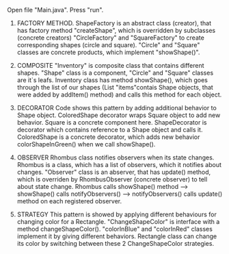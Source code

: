 Open file "Main.java".
Press "run".

1. FACTORY METHOD. 
ShapeFactory is an abstract class (creator), that has factory method "createShape", which is overridden 
by subclasses (concrete creators) "CircleFactory" and "SquareFactory" to create corresponding shapes (circle and square).
"Circle" and "Square" classes are concrete products, which implement "showShape()".

2. COMPOSITE
"Inventory" is composite class that contains different shapes. "Shape" class is a component, "Circle" and "Square" classes
are it`s leafs. Inventory class has method showShape(), which goes through the list of our shapes (List "items"contais
Shape objects, that were added by addItem() method) and calls this method for each object.

3. DECORATOR
Code shows this pattern by adding additional behavior to Shape object.
ColoredShape decorator wraps Square object to add new behavior.
Square is a concrete component here. ShapeDecorator is decorator which contains reference to a Shape object and calls it.
ColoredShape is a concrete decorator, which adds new behavior colorShapeInGreen() when we call showShape().

4. OBSERVER
Rhombus class notifies observers when its state changes.
Rhombus is a class, which has a list of observers, which it notifies about changes. "Observer" class is an abserver, that
has update() method, which is overriden by RhombusObserver (concrete observer) to tell about state change.
Rhombus calls showShape() method --> showShape() calls notifyObservers() --> notifyObservers() calls update() method on each registered observer.

5. STRATEGY
This pattern is showed by applying different behaviours for changing color for a Rectangle. 
"ChangeShapeColor" is interface with a method changeShapeColor(). "colorInBlue" and "colorInRed" classes implement it by
giving different behaviors. Rectangle class can change its color by switching between these 2 ChangeShapeColor strategies.


